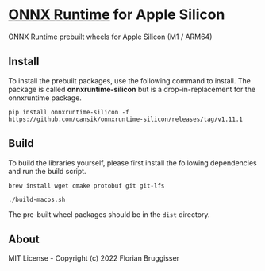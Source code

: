 # [ONNX Runtime](https://github.com/microsoft/onnxruntime) for Apple Silicon
ONNX Runtime prebuilt wheels for Apple Silicon (M1 / ARM64)

## Install
To install the prebuilt packages, use the following command to install. The package is called **onnxruntime-silicon** but is a drop-in-replacement for the onnxruntime package.

```
pip install onnxruntime-silicon -f https://github.com/cansik/onnxruntime-silicon/releases/tag/v1.11.1
```

## Build
To build the libraries yourself, please first install the following dependencies and run the build script.

```
brew install wget cmake protobuf git git-lfs
```

```
./build-macos.sh
```

The pre-built wheel packages should be in the `dist` directory.

## About
MIT License - Copyright (c) 2022 Florian Bruggisser
